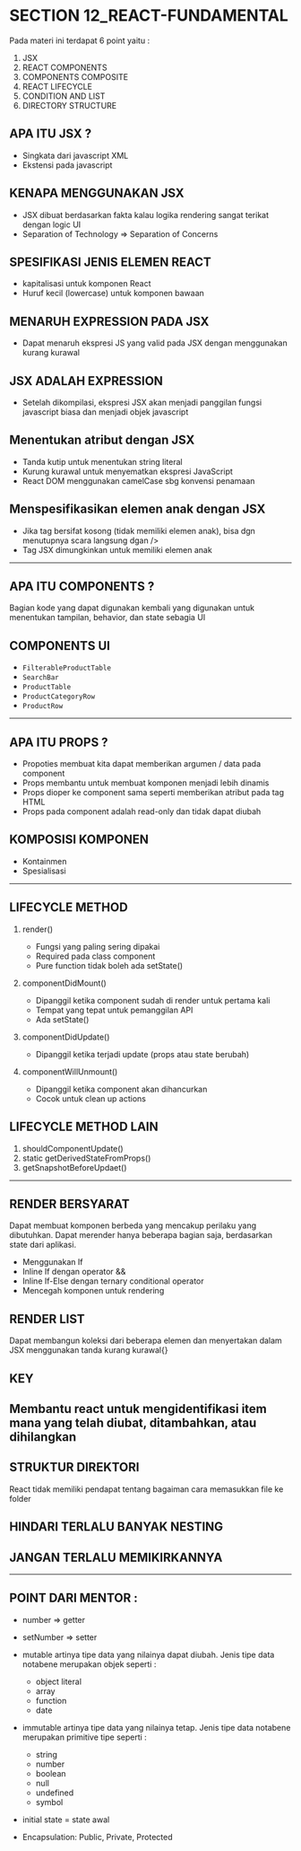 # SECTION 12_REACT-FUNDAMENTAL

Pada materi ini terdapat 6 point yaitu :

1. JSX
2. REACT COMPONENTS
3. COMPONENTS COMPOSITE
4. REACT LIFECYCLE
5. CONDITION AND LIST
6. DIRECTORY STRUCTURE

## APA ITU JSX ?

- Singkata dari javascript XML
- Ekstensi pada javascript

## KENAPA MENGGUNAKAN JSX

- JSX dibuat berdasarkan fakta kalau logika rendering sangat terikat dengan logic UI
- Separation of Technology => Separation of Concerns

## SPESIFIKASI JENIS ELEMEN REACT

- kapitalisasi untuk komponen React
- Huruf kecil (lowercase) untuk komponen bawaan

## MENARUH EXPRESSION PADA JSX

- Dapat menaruh ekspresi JS yang valid pada JSX dengan menggunakan kurang kurawal

## JSX ADALAH EXPRESSION

- Setelah dikompilasi, ekspresi JSX akan menjadi panggilan fungsi javascript biasa dan menjadi objek javascript

## Menentukan atribut dengan JSX

- Tanda kutip untuk menentukan string literal
- Kurung kurawal untuk menyematkan ekspresi JavaScript
- React DOM menggunakan camelCase sbg konvensi penamaan

## Menspesifikasikan elemen anak dengan JSX

- Jika tag bersifat kosong (tidak memiliki elemen anak), bisa dgn menutupnya scara langsung dgan />
- Tag JSX dimungkinkan untuk memiliki elemen anak

---

## APA ITU COMPONENTS ?

Bagian kode yang dapat digunakan kembali yang digunakan untuk menentukan tampilan, behavior, dan state sebagia UI

## COMPONENTS UI

- `FilterableProductTable`
- `SearchBar`
- `ProductTable`
- `ProductCategoryRow`
- `ProductRow`

---

## APA ITU PROPS ?

- Propoties membuat kita dapat memberikan argumen / data pada component
- Props membantu untuk membuat komponen menjadi lebih dinamis
- Props dioper ke component sama seperti memberikan atribut pada tag HTML
- Props pada component adalah read-only dan tidak dapat diubah

## KOMPOSISI KOMPONEN

- Kontainmen
- Spesialisasi

---

## LIFECYCLE METHOD

1. render()

   - Fungsi yang paling sering dipakai
   - Required pada class component
   - Pure function tidak boleh ada setState()

2. componentDidMount()

   - Dipanggil ketika component sudah di render untuk pertama kali
   - Tempat yang tepat untuk pemanggilan API
   - Ada setState()

3. componentDidUpdate()

   - Dipanggil ketika terjadi update (props atau state berubah)

4. componentWillUnmount()
   - Dipanggil ketika component akan dihancurkan
   - Cocok untuk clean up actions

## LIFECYCLE METHOD LAIN

1. shouldComponentUpdate()
2. static getDerivedStateFromProps()
3. getSnapshotBeforeUpdaet()

---

## RENDER BERSYARAT

Dapat membuat komponen berbeda yang mencakup perilaku yang dibutuhkan. Dapat merender hanya beberapa bagian saja, berdasarkan state dari aplikasi.

- Menggunakan If
- Inline If dengan operator &&
- Inline If-Else dengan ternary conditional operator
- Mencegah komponen untuk rendering

## RENDER LIST

Dapat membangun koleksi dari beberapa elemen dan menyertakan dalam JSX menggunakan tanda kurang kurawal{}

## KEY

## Membantu react untuk mengidentifikasi item mana yang telah diubat, ditambahkan, atau dihilangkan

## STRUKTUR DIREKTORI

React tidak memiliki pendapat tentang bagaiman cara memasukkan file ke folder

## HINDARI TERLALU BANYAK NESTING

## JANGAN TERLALU MEMIKIRKANNYA

---

## POINT DARI MENTOR :

- number => getter
- setNumber => setter
- mutable artinya tipe data yang nilainya dapat diubah. Jenis tipe data notabene merupakan objek seperti :

  - object literal
  - array
  - function
  - date

- immutable artinya tipe data yang nilainya tetap. Jenis tipe data notabene merupakan primitive tipe seperti :

  - string
  - number
  - boolean
  - null
  - undefined
  - symbol

- initial state = state awal
- Encapsulation: Public, Private, Protected
